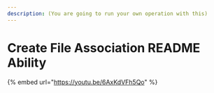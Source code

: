 ```yaml
---
description: (You are going to run your own operation with this)
---
```


# Create File Association README Ability

{% embed url="https://youtu.be/6AxKdVFh5Qo" %}
